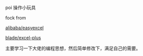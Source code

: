 poi 操作小玩具

fock from 

[alibaba/easyexcel](https://github.com/alibaba/easyexcel/)

[blade/excel-plus](https://github.com/biezhi/excel-plus)

主要学习一下大佬的编程思想，然后简单修改下，满足自己的需要。
